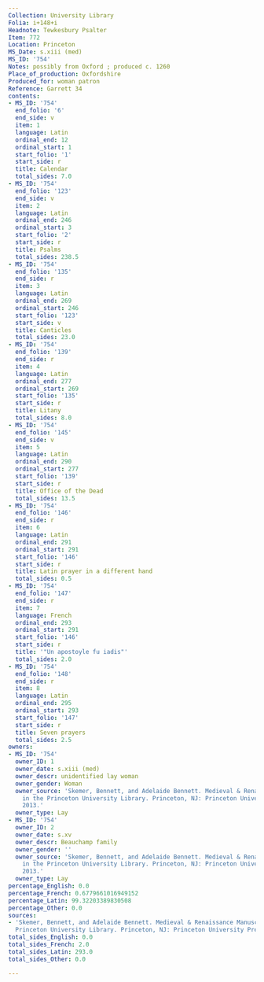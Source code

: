 ```yaml
---
Collection: University Library
Folia: i+148+i
Headnote: Tewkesbury Psalter
Item: 772
Location: Princeton
MS_Date: s.xiii (med)
MS_ID: '754'
Notes: possibly from Oxford ; produced c. 1260
Place_of_production: Oxfordshire
Produced_for: woman patron
Reference: Garrett 34
contents:
- MS_ID: '754'
  end_folio: '6'
  end_side: v
  item: 1
  language: Latin
  ordinal_end: 12
  ordinal_start: 1
  start_folio: '1'
  start_side: r
  title: Calendar
  total_sides: 7.0
- MS_ID: '754'
  end_folio: '123'
  end_side: v
  item: 2
  language: Latin
  ordinal_end: 246
  ordinal_start: 3
  start_folio: '2'
  start_side: r
  title: Psalms
  total_sides: 238.5
- MS_ID: '754'
  end_folio: '135'
  end_side: r
  item: 3
  language: Latin
  ordinal_end: 269
  ordinal_start: 246
  start_folio: '123'
  start_side: v
  title: Canticles
  total_sides: 23.0
- MS_ID: '754'
  end_folio: '139'
  end_side: r
  item: 4
  language: Latin
  ordinal_end: 277
  ordinal_start: 269
  start_folio: '135'
  start_side: r
  title: Litany
  total_sides: 8.0
- MS_ID: '754'
  end_folio: '145'
  end_side: v
  item: 5
  language: Latin
  ordinal_end: 290
  ordinal_start: 277
  start_folio: '139'
  start_side: r
  title: Office of the Dead
  total_sides: 13.5
- MS_ID: '754'
  end_folio: '146'
  end_side: r
  item: 6
  language: Latin
  ordinal_end: 291
  ordinal_start: 291
  start_folio: '146'
  start_side: r
  title: Latin prayer in a different hand
  total_sides: 0.5
- MS_ID: '754'
  end_folio: '147'
  end_side: r
  item: 7
  language: French
  ordinal_end: 293
  ordinal_start: 291
  start_folio: '146'
  start_side: r
  title: '"Un apostoyle fu iadis"'
  total_sides: 2.0
- MS_ID: '754'
  end_folio: '148'
  end_side: r
  item: 8
  language: Latin
  ordinal_end: 295
  ordinal_start: 293
  start_folio: '147'
  start_side: r
  title: Seven prayers
  total_sides: 2.5
owners:
- MS_ID: '754'
  owner_ID: 1
  owner_date: s.xiii (med)
  owner_descr: unidentified lay woman
  owner_gender: Woman
  owner_source: 'Skemer, Bennett, and Adelaide Bennett. Medieval & Renaissance Manuscripts
    in the Princeton University Library. Princeton, NJ: Princeton University Press,
    2013.'
  owner_type: Lay
- MS_ID: '754'
  owner_ID: 2
  owner_date: s.xv
  owner_descr: Beauchamp family
  owner_gender: ''
  owner_source: 'Skemer, Bennett, and Adelaide Bennett. Medieval & Renaissance Manuscripts
    in the Princeton University Library. Princeton, NJ: Princeton University Press,
    2013.'
  owner_type: Lay
percentage_English: 0.0
percentage_French: 0.6779661016949152
percentage_Latin: 99.32203389830508
percentage_Other: 0.0
sources:
- 'Skemer, Bennett, and Adelaide Bennett. Medieval & Renaissance Manuscripts in the
  Princeton University Library. Princeton, NJ: Princeton University Press, 2013.'
total_sides_English: 0.0
total_sides_French: 2.0
total_sides_Latin: 293.0
total_sides_Other: 0.0

---
```

